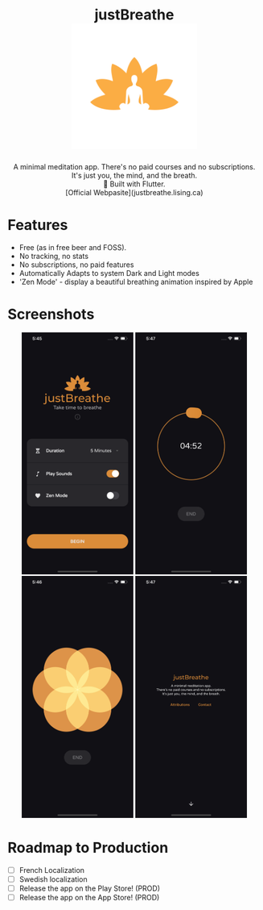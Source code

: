 <h1 align="center">
    justBreathe
    <br>
    <img alt="Logo" src="press/logo.png" height="250"> 
</h1>
<div align="center">
A minimal meditation app. 
There's no paid courses and no subscriptions.
It's just you, the mind, and the breath.
<br>
💙 Built with Flutter.
<br>
[Official Webpasite](justbreathe.lising.ca)
</div>

# Features

- Free (as in free beer and FOSS).
- No tracking, no stats
- No subscriptions, no paid features
- Automatically Adapts to system Dark and Light modes
- 'Zen Mode' - display a beautiful breathing animation inspired by Apple


# Screenshots

<div align="center">
    <img alt="Screenshot" src="press/screenshots/ios/dark/main.png" height="480"> 
    <img alt="Screenshot" src="press/screenshots/ios/dark/countdown.png" height="480"> 
    <img alt="Screenshot" src="press/screenshots/ios/dark/zenmode.png" height="480"> 
    <img alt="Screenshot" src="press/screenshots/ios/dark/about.png" height="480"> 
</div>

# Roadmap to Production

- [ ] French Localization
- [ ] Swedish localization
- [ ] Release the app on the Play Store! (PROD)
- [ ] Release the app on the App Store! (PROD)